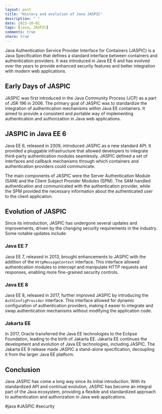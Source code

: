 ```yaml
---
layout: post
title: "History and evolution of Java JASPIC"
description: " "
date: 2023-10-01
tags: [java, JASPIC]
comments: true
share: true
---
```


Java Authentication Service Provider Interface for Containers (JASPIC) is a Java Specification that defines a standard interface between containers and authentication providers. It was introduced in Java EE 6 and has evolved over the years to provide enhanced security features and better integration with modern web applications.

## Early Days of JASPIC

JASPIC was first introduced in the Java Community Process (JCP) as a part of JSR 196 in 2006. The primary goal of JASPIC was to standardize the integration of authentication mechanisms within Java EE containers. It aimed to provide a consistent and portable way of implementing authentication and authorization in Java web applications.

## JASPIC in Java EE 6

Java EE 6, released in 2009, introduced JASPIC as a new standard API. It provided a pluggable infrastructure that allowed developers to integrate third-party authentication modules seamlessly. JASPIC defined a set of interfaces and callback mechanisms through which containers and authentication providers could communicate.

The main components of JASPIC were the Server Authentication Module (SAM) and the Client Subject Provider Modules (SPM). The SAM handled authentication and communicated with the authentication provider, while the SPM provided the necessary information about the authenticated user to the client application.

## Evolution of JASPIC

Since its introduction, JASPIC has undergone several updates and improvements, driven by the changing security requirements in the industry. Some notable updates include:

### Java EE 7

Java EE 7, released in 2013, brought enhancements to JASPIC with the addition of the `HttpMessageContext` interface. This interface allowed authentication modules to intercept and manipulate HTTP requests and responses, enabling more fine-grained security controls.

### Java EE 8

Java EE 8, released in 2017, further improved JASPIC by introducing the `AuthConfigProvider` interface. This interface allowed for dynamic configuration of authentication providers, making it easier to integrate and swap authentication mechanisms without modifying the application code.

### Jakarta EE

In 2017, Oracle transferred the Java EE technologies to the Eclipse Foundation, leading to the birth of Jakarta EE. Jakarta EE continues the development and evolution of Java EE technologies, including JASPIC. The Jakarta EE 9 release made JASPIC a stand-alone specification, decoupling it from the larger Java EE platform.

## Conclusion

Java JASPIC has come a long way since its initial introduction. With its standardized API and continual evolution, JASPIC has become an integral part of the Java ecosystem, providing a flexible and standardized approach to authentication and authorization in Java web applications.

#java #JASPIC #security